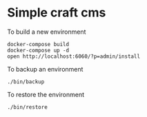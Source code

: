# Simple craft cms

To build a new environment

```
docker-compose build
docker-compose up -d
open http://localhost:6060/?p=admin/install
```

To backup an environment

```
./bin/backup
```

To restore the environment

```
./bin/restore
```